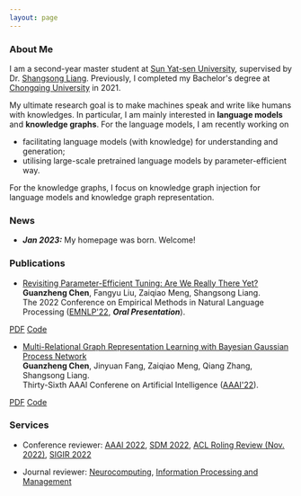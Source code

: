 ```yaml
---
layout: page
---
```



### About Me

I am a second-year master student at [Sun Yat-sen University](), supervised by Dr. [Shangsong Liang](https://cse.sysu.edu.cn/content/4569).
Previously, I completed my Bachelor's degree at [Chongqing University]() in 2021.

My ultimate research goal is to make machines speak and write like humans with knowledges.
In particular, I am mainly interested in **language models** and **knowledge graphs**.
For the language models, I am recently working on
- facilitating language models (with knowledge) for understanding and generation;
- utilising large-scale pretrained language models by parameter-efficient way.<br>

For the knowledge graphs, I focus on knowledge graph injection for language models and knowledge graph representation.



### News


- ***Jan 2023:*** My homepage was born. Welcome!



### Publications


- [Revisiting Parameter-Efficient Tuning: Are We Really There Yet?](https://arxiv.org/abs/2202.07962)<br>
**Guanzheng Chen**, Fangyu Liu, Zaiqiao Meng, Shangsong Liang.<br>
The 2022 Conference on Empirical Methods in Natural Language Processing ([EMNLP'22](https://2022.emnlp.org/), ***Oral Presentation***).
<div class="btn-links">
<a class="btn btn-outline-primary btn-page-header btn-sm" href="https://arxiv.org/pdf/2202.07962.pdf" target="_blank" rel="noopener">PDF</a>
<a class="btn btn-outline-primary btn-page-header btn-sm" href="https://github.com/guanzhchen/petuning" target="_blank" rel="noopener">Code</a>
</div>


- [Multi-Relational Graph Representation Learning with Bayesian Gaussian Process Network](https://ojs.aaai.org/index.php/AAAI/article/view/20492)<br>
**Guanzheng Chen**, Jinyuan Fang, Zaiqiao Meng, Qiang Zhang, Shangsong Liang.<br>
Thirty-Sixth AAAI Conferene on Artificial Intelligence ([AAAI'22](https://aaai.org/Conferences/AAAI-22/)).<br>
<div class="btn-links">
<a class="btn btn-outline-primary btn-page-header btn-sm" href="{{site.url}}/data/papers/8491.ChenG_with_appendix.pdf" target="_blank" rel="noopener">PDF</a>
<a class="btn btn-outline-primary btn-page-header btn-sm" href="https://github.com/sysu-gzchen/GGPN" target="_blank" rel="noopener">Code</a>
</div>


### Services

- Conference reviewer: [AAAI 2022](https://aaai.org/Conferences/AAAI-22/), [SDM 2022](https://www.siam.org/conferences/cm/conference/sdm22), [ACL Roling Review (Nov. 2022)](https://aclrollingreview.org/), [SIGIR 2022](https://sigir.org/sigir2022/)

- Journal reviewer: [Neurocomputing](https://www.sciencedirect.com/journal/neurocomputing), [Information Processing and Management](https://www.sciencedirect.com/journal/information-processing-and-management)
